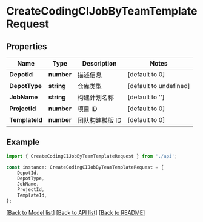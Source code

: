 # CreateCodingCIJobByTeamTemplateRequest


## Properties

Name | Type | Description | Notes
------------ | ------------- | ------------- | -------------
**DepotId** | **number** | 描述信息 | [default to 0]
**DepotType** | **string** | 仓库类型 | [default to undefined]
**JobName** | **string** | 构建计划名称 | [default to '']
**ProjectId** | **number** | 项目 ID | [default to 0]
**TemplateId** | **number** | 团队构建模版 ID | [default to 0]

## Example

```typescript
import { CreateCodingCIJobByTeamTemplateRequest } from './api';

const instance: CreateCodingCIJobByTeamTemplateRequest = {
    DepotId,
    DepotType,
    JobName,
    ProjectId,
    TemplateId,
};
```

[[Back to Model list]](../README.md#documentation-for-models) [[Back to API list]](../README.md#documentation-for-api-endpoints) [[Back to README]](../README.md)
